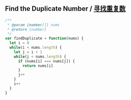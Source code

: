 ## Find the Duplicate Number / [寻找重复数](https://leetcode-cn.com/problems/find-the-duplicate-number/)

```js
/**
 * @param {number[]} nums
 * @return {number}
 */
var findDuplicate = function(nums) {
  let i = 0
  while(i < nums.length) {
    let j = i + 1
    while(j < nums.length) {
      if (nums[i] === nums[j]) {
        return nums[i]
      }
      j++
    }
    i++
  }
}
```